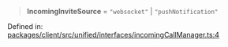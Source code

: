 > **IncomingInviteSource** = `"websocket"` \| `"pushNotification"`

Defined in: [packages/client/src/unified/interfaces/incomingCallManager.ts:4](https://github.com/signalwire/signalwire-js/blob/52fa77b6c8db68f4c99b30b3776f45a4309e15bf/packages/client/src/unified/interfaces/incomingCallManager.ts#L4)

